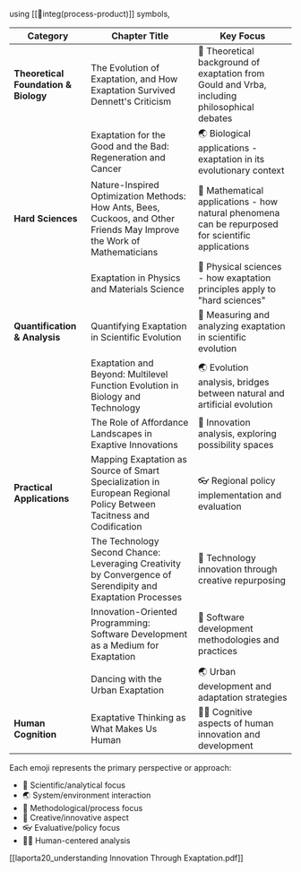
using [[💠integ(process-product)]] symbols,

| Category                             | Chapter Title                                                                                                           | Key Focus                                                                                          |
| ------------------------------------ | ----------------------------------------------------------------------------------------------------------------------- | -------------------------------------------------------------------------------------------------- |
| **Theoretical Foundation & Biology** | The Evolution of Exaptation, and How Exaptation Survived Dennett's Criticism                                            | 🧠 Theoretical background of exaptation from Gould and Vrba, including philosophical debates       |
|                                      | Exaptation for the Good and the Bad: Regeneration and Cancer                                                            | 🌏 Biological applications - exaptation in its evolutionary context                                |
| **Hard Sciences**                    | Nature-Inspired Optimization Methods: How Ants, Bees, Cuckoos, and Other Friends May Improve the Work of Mathematicians | 🧠 Mathematical applications - how natural phenomena can be repurposed for scientific applications |
|                                      | Exaptation in Physics and Materials Science                                                                             | 🧠 Physical sciences - how exaptation principles apply to "hard sciences"                          |
| **Quantification & Analysis**        | Quantifying Exaptation in Scientific Evolution                                                                          | 🧭 Measuring and analyzing exaptation in scientific evolution                                      |
|                                      | Exaptation and Beyond: Multilevel Function Evolution in Biology and Technology                                          | 🌏 Evolution analysis, bridges between natural and artificial evolution                            |
|                                      | The Role of Affordance Landscapes in Exaptive Innovations                                                               | 🤜 Innovation analysis, exploring possibility spaces                                               |
| **Practical Applications**           | Mapping Exaptation as Source of Smart Specialization in European Regional Policy Between Tacitness and Codification     | 👓 Regional policy implementation and evaluation                                                   |
|                                      | The Technology Second Chance: Leveraging Creativity by Convergence of Serendipity and Exaptation Processes              | 🤜 Technology innovation through creative repurposing                                              |
|                                      | Innovation-Oriented Programming: Software Development as a Medium for Exaptation                                        | 🧭 Software development methodologies and practices                                                |
|                                      | Dancing with the Urban Exaptation                                                                                       | 🌏 Urban development and adaptation strategies                                                     |
| **Human Cognition**                  | Exaptative Thinking as What Makes Us Human                                                                              | 🧍‍♀️ Cognitive aspects of human innovation and development                                        |

Each emoji represents the primary perspective or approach:
- 🧠 Scientific/analytical focus
- 🌏 System/environment interaction
- 🧭 Methodological/process focus
- 🤜 Creative/innovative aspect
- 👓 Evaluative/policy focus
- 🧍‍♀️ Human-centered analysis

[[laporta20_understanding Innovation Through Exaptation.pdf]]